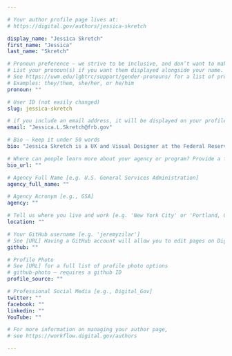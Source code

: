 ```yaml
---

# Your author profile page lives at:
# https://digital.gov/authors/jessica-skretch

display_name: "Jessica Skretch"
first_name: "Jessica"
last_name: "Skretch"

# Pronoun preference — we strive to be inclusive, and don’t want to make assumptions on a person’s first name (be it a gender-neutral name, or is one more common in languages other than English). Learn more http://www.MyPronouns.org
# List your pronoun(s) if you want them displayed alongside your name. Leave it blank and we'll use just your name.
# See https://uwm.edu/lgbtrc/support/gender-pronouns/ for a list of pronouns
# Examples: they/them, she/her, or he/him
pronoun: ""

# User ID (not easily changed)
slug: jessica-skretch

# if you include an email address, it will be displayed on your profile page
email: "Jessica.L.Skretch@frb.gov"

# Bio — keep it under 50 words
bio: "Jessica Skretch is a UX and Visual Designer at the Federal Reserve Board. Jess works on a design and development team creating tools for Economists. Previously, she worked at the Federal Trade Commission (FTC) designing in support of consumer education goals. At the FTC, Jess led design and usability for IdentityTheft.gov. Jess is a strong visual designer that loves learning about users and designing to solve problems."

# Where can people learn more about your agency or program? Provide a full URL [e.g. 'https://www.example.gov/']
bio_url: ""

# Agency Full Name [e.g. U.S. General Services Administration]
agency_full_name: ""

# Agency Acronym [e.g., GSA]
agency: ""

# Tell us where you live and work [e.g. 'New York City' or 'Portland, OR']
location: ""

# Your GitHub username [e.g. 'jeremyzilar']
# See [URL] Having a GitHub account will allow you to edit pages on DigitalGov. The image used in your GitHub account can also be used to populate your digital.gov profile photo.
github: ""

# Profile Photo
# See [URL] for a full list of profile photo options
# github-photo — requires a github ID
profile_source: ""

# Professional Social Media [e.g., Digital_Gov]
twitter: ""
facebook: ""
linkedin: ""
YouTube: ""

# For more information on managing your author page,
# see https://workflow.digital.gov/authors

---
```


